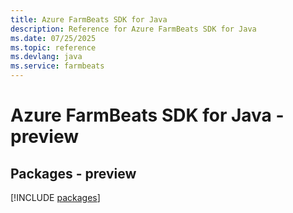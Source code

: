 ```yaml
---
title: Azure FarmBeats SDK for Java
description: Reference for Azure FarmBeats SDK for Java
ms.date: 07/25/2025
ms.topic: reference
ms.devlang: java
ms.service: farmbeats
---
```

# Azure FarmBeats SDK for Java - preview
## Packages - preview
[!INCLUDE [packages](farmbeats-index.md)]